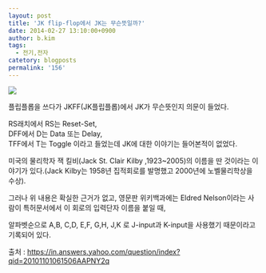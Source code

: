 ```yaml
---
layout: post
title: 'JK flip-flop에서 JK는 무슨뜻일까?'
date: 2014-02-27 13:10:00+0900
author: b.kim
tags:
  - 전기,전자
catetory: blogposts
permalink: '156'
---
```



  

  

  

  

  

![](https://raw.githubusercontent.com/tibyte/blog-res/master/legacy/156/0.jpeg)

플립플롭을 쓰다가 JKFF(JK플립플롭)에서 JK가 무슨뜻인지 의문이 들었다.

RS래치에서 RS는 Reset-Set,  
DFF에서 D는 Data 또는 Delay,  
TFF에서 T는 Toggle 이라고 들었는데 JK에 대한 이야기는 들어본적이 없었다.

미국의 물리학자 잭 킬비(Jack St. Clair Kilby ,1923~2005)의 이름을 딴 것이라는 이야기가 있다.(Jack
Kilby는 1958년 집적회로를 발명했고 2000년에 노벨물리학상을 수상).

그러나 위 내용은 확실한 근거가 없고, 영문판 위키백과에는 Eldred Nelson이라는 사람이 특허문서에서 이
회로의 입력단자 이름을 붙일 때,  

알파벳순으로 A,B, C,D, E,F, G,H, J,K 로 J-input과 K-input을 사용했기 때문이라고 기록되어 있다.  

  

출처 : https://in.answers.yahoo.com/question/index?qid=20101101061506AAPNY2q  

  

  
